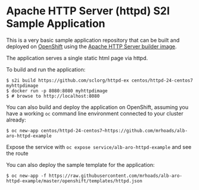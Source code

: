 # Apache HTTP Server (httpd) S2I Sample Application

This is a very basic sample application repository that can be built and deployed
on [OpenShift](https://www.openshift.com) using the [Apache HTTP Server builder image](https://github.com/sclorg/httpd-container).

The application serves a single static html page via httpd.

To build and run the application:

```
$ s2i build https://github.com/sclorg/httpd-ex centos/httpd-24-centos7 myhttpdimage
$ docker run -p 8080:8080 myhttpdimage
$ # browse to http://localhost:8080
```

You can also build and deploy the application on OpenShift, assuming you have a
working `oc` command line environment connected to your cluster already:

`$ oc new-app centos/httpd-24-centos7~https://github.com/mrhoads/alb-aro-httpd-example`

Expose the service with `oc expose service/alb-aro-httpd-example` and see the route

You can also deploy the sample template for the application:

`$ oc new-app -f https://raw.githubusercontent.com/mrhoads/alb-aro-httpd-example/master/openshift/templates/httpd.json`
